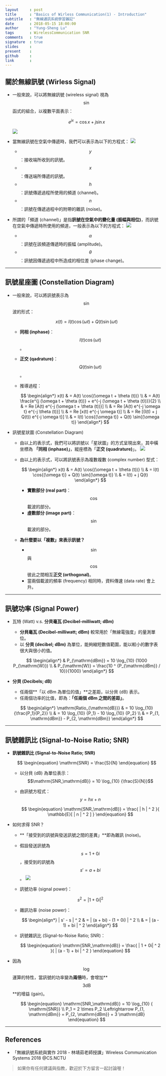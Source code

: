 ```yaml
---
layout     : post
title      : "Basics of Wirless Communication(1) - Introduction"
subtitle   : "無線通訊系統學習雜記"
date       : 2018-05-15 18:00:00
author     : "Yung-Sheng Lu"
tags       : WirelessCommunication SNR
comments   : true
signature  : true
slides     : 
present    :
github     : 
link       : 
---
```


## 關於無線訊號 (Wirless Signal)

* 一般來說，可以將無線訊號 (wireless signal) 視為 $$\sin$$ 函式的組合，以複數平面表示：

    $$
    \begin{equation}
    e^{jx} = \cos{x} + j \sin{x}
    \end{equation}
    $$

    ![](https://i.imgur.com/xHOY1AR.png)
* 當無線訊號在空氣中傳遞時，我們可以表示為以下的方程式：
    ![](https://i.imgur.com/YUkGgXQ.png)
    * $$y$$：接收端所收到的訊號。
    * $$x$$：傳送端所傳遞的訊號。
    * $$h$$：訊號傳遞過程所使用的頻道 (channel)。
    * $$n$$：訊號在傳遞過程中的附帶的雜訊 (noise)。
* 所謂的「頻道 (channel)」是指**訊號在空氣中的變化量 (振幅與相位)**，而訊號在空氣中傳遞時所使用的頻道，一般表示為以下的方程式：
    ![](https://i.imgur.com/5WD5xAL.png)
    * $$\alpha$$：訊號在該頻道傳遞時的振幅 (amplitude)。
    * $$\theta$$：訊號因傳遞過程中所造成的相位差 (phase change)。

---
## 訊號星座圖 (Constellation Diagram)

* 一般來說，可以將訊號表示為 $$\sin$$ 波的形式：

    $$
    \begin{equation}
    x(t) = I(t) \cos{(\omega t)} + Q(t) \sin{(\omega t)}
    \end{equation}
    $$

    * **同相 (inphase)**：$$I(t) \cos{(\omega t)}$$。
    * **正交 (qadrature)**：$$Q(t) \sin{(\omega t)}$$。
    * 推導過程：

        $$
        \begin{align*}
        x(t) & = A(t) \cos{(\omega t + \theta (t))} \\
        & = A(t) \frac{e^{j (\omega t + \theta (t))} + e^{-j (\omega t + \theta (t))}}{2} \\
        & = Re [A(t) e^{-j (\omega t + \theta (t))}] \\
        & = Re [A(t) e^{-j \omega t} e^{-j \theta (t)}] \\
        & = Re [x(t) e^{-j \omega t}] \\
        & = Re [(I(t) + j Q(t)) e^{-j \omega t}] \\
        & = I(t) \cos{(\omega t)} + Q(t) \sin{(\omega t)}
        \end{align*}
        $$
* 訊號星狀圖 (Constellation Diagram)
    * 由以上的表示式，我們可以將訊號以「星狀圖」的方式呈現出來，其中橫坐標為 **「同相 (inphase)」**，縱座標為「**正交 (quadrature)**」。
        ![](https://i.imgur.com/Inpa2n8.png)
    * 由以上的表示式，可以將訊號表示為複數複數 (complex number) 型式：

        $$
        \begin{align*}
        x(t) & = A(t) \cos{(\omega t + \theta (t))} \\
        & = I(t) \cos{(\omega t)} + Q(t) \sin{(\omega t)} \\
        & = I(t) + j Q(t)
        \end{align*}
        $$

        * **實數部分 (real part)**：$$\cos$$ 載波的部分。
        * **虛數部分 (image part)**：$$\sin$$ 載波的部分。
    * **為什麼要以「複數」來表示訊號？**
        * $$\sin$$ 與 $$\cos$$ 彼此之間相互**正交 (orthogonal)**。
        * 當兩個載波的頻率 (frequency) 相同時，資料傳速 (data rate) 會上升。

---
## 訊號功率 (Signal Power)

* 瓦特 (Watt) v.s. **分貝毫瓦 (Decibel-milliwatt; dBm)**
    * **分貝毫瓦 (Decibel-milliwatt; dBm)** 較常用於「無線電強度」的量測單位。
    * 以 **分貝 (decibel; dBm)** 為單位，能夠縮短數值範圍，能以較小的數字表很大與很小的值。

    $$
    \begin{align*}
    & P_{\mathrm{dBm}} = 10 \log_{10} (1000 P_{\mathrm{W}}) \\
    & P_{\mathrm{W}} = \frac{10 ^ {P_{\mathrm{dBm}} / 10}}{1000}
    \end{align*}
    $$

* **分貝 (Decibels; dB)**
    * 任兩個**「以 dBm 為單位的值」**之差距，以分貝 (dB) 表示。
    * 任兩個功率的比值，即為：**「任兩個 dBm 之間的差距」**。
    
    $$
    \begin{align*}
    \mathrm{Ratio_{\mathrm{dB}}} & = 10 \log_{10} {\frac{P_1}{P_2}} \\
    & = 10 \log_{10} {P_1} - 10 \log_{10} {P_2} \\
    & = P_{1, \mathrm{dBm}} - P_{2, \mathrm{dBm}}
    \end{align*}
    $$

---
## 訊號雜訊比 (Signal-to-Noise Ratio; SNR)

* **訊號雜訊比 (Signal-to-Noise Ratio; SNR)**

    $$
    \begin{equation}
    \mathrm{SNR} = \frac{S}{N}
    \end{equation}
    $$

    * 以分貝 (dB) 為單位表示：$$\mathrm{SNR_\mathrm{dB}} = 10 \log_{10} {\frac{S}{N}}$$
    
    * 由訊號方程式：$$y = hx + n$$

        $$
        \begin{equation}
        \mathrm{SNR_\mathrm{dB}} = \frac{ | h | ^ 2 }{ \mathbb{E}[ | n | ^ 2 ] }
        \end{equation}
        $$

* 如何求得 SNR？
    * **「接受到的訊號與發送訊號之間的差異」**即為雜訊 (noise)。
    * 假設發送訊號為 $$s = 1 + 0i$$，接受到的訊號為 $$s' = a + bi$$。
    ![](https://i.imgur.com/fTR42fd.png)
    * 訊號功率 (signal power)：

        $$
        \begin{equation}
        s ^ 2 = |1 + 0i| ^ 2
        \end{equation}
        $$

    * 雜訊功率 (noise power)：

        $$
        \begin{align*}
        | s' - s | ^ 2 & = | (a + bi) - (1 + 0i) | ^ 2 \\
        & = | (a - 1) + bi | ^ 2
        \end{align*}
        $$

    * 訊號雜訊比 (Signal-to-Noise Ratio; SNR)：

        $$
        \begin{equation}
        \mathrm{SNR_\mathrm{dB}} = \frac{ | 1 + 0i| ^ 2 }{ | (a - 1) + bi | ^ 2 }
        \end{equation}
        $$

* 因為 $$\log$$ 運算的特性，當訊號的功率變為**兩倍**時，會增加**$$3 \mathrm{dB}$$**的增益 (gain)。
    
    $$
    \begin{equation}
    \mathrm{SNR_\mathrm{dB}} = 10 \log_{10} { \mathrm{SNR}} \\
    P_1 = 2 \times P_2 \Leftrightarrow P_{1, \mathrm{dBm}} = P_{2, \mathrm{dBm}} + 3 \mathrm{dB}
    \end{equation}
    $$

---
## References

* 「無線訊號系統與實作 2018 - 林靖茹老師授課」Wireless Communication Systems 2018 @CS.NCTU

> 如果你有任何建議與指教，歡迎於下方留言一起討論喔！